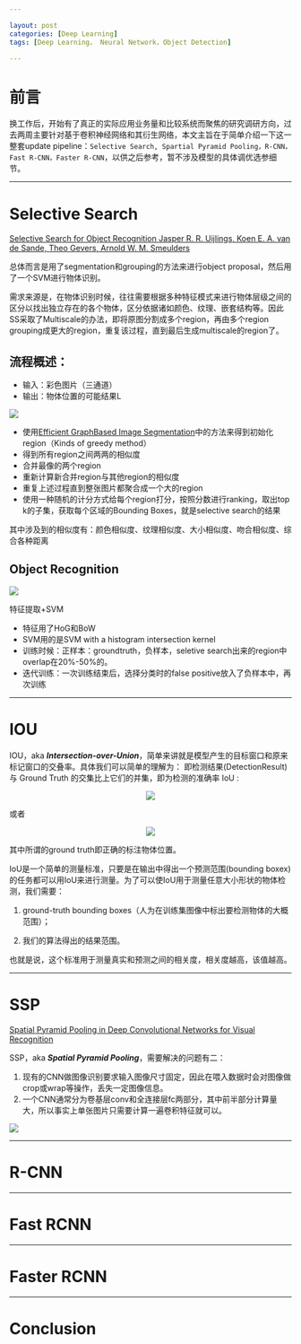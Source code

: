 ```yaml
---

layout: post
categories: [Deep Learning]
tags: [Deep Learning， Neural Network，Object Detection]

---
```


# 前言

换工作后，开始有了真正的实际应用业务量和比较系统而聚焦的研究调研方向，过去两周主要针对基于卷积神经网络和其衍生网络，本文主旨在于简单介绍一下这一整套update pipeline：`Selective Search, Spartial Pyramid Pooling，R-CNN，Fast R-CNN，Faster R-CNN`，以供之后参考，暂不涉及模型的具体调优选参细节。



---

# Selective Search

[
Selective Search for Object Recognition 
Jasper R. R. Uijlings, Koen E. A. van de Sande, Theo Gevers, Arnold W. M. Smeulders](https://ivi.fnwi.uva.nl/isis/publications/bibtexbrowser.php?key=UijlingsIJCV2013&bib=all.bib)

总体而言是用了segmentation和grouping的方法来进行object proposal，然后用了一个SVM进行物体识别。

需求来源是，在物体识别时候，往往需要根据多种特征模式来进行物体层级之间的区分以找出独立存在的各个物体，区分依据诸如颜色、纹理、嵌套结构等。因此SS采取了Multiscale的办法，即将原图分割成多个region，再由多个region grouping成更大的region，重复该过程，直到最后生成multiscale的region了。

## 流程概述：

- 输入：彩色图片（三通道）
- 输出：物体位置的可能结果L

![](http://ope2etmx1.bkt.clouddn.com/2018822-1.jpg)

- 使用[Efficient GraphBased Image Segmentation](http://cs.brown.edu/people/pfelzens/segment/)中的方法来得到初始化region（Kinds of greedy method）
- 得到所有region之间两两的相似度
- 合并最像的两个region
- 重新计算新合并region与其他region的相似度
- 重复上述过程直到整张图片都聚合成一个大的region
- 使用一种随机的计分方式给每个region打分，按照分数进行ranking，取出top k的子集，获取每个区域的Bounding Boxes，就是selective search的结果

其中涉及到的相似度有：颜色相似度、纹理相似度、大小相似度、吻合相似度、综合各种距离

## Object Recognition

![](http://ope2etmx1.bkt.clouddn.com/2018822-2.png)

特征提取+SVM

- 特征用了HoG和BoW
- SVM用的是SVM with a histogram intersection kernel
- 训练时候：正样本：groundtruth，负样本，seletive search出来的region中overlap在20%-50%的。
- 迭代训练：一次训练结束后，选择分类时的false positive放入了负样本中，再次训练

---

# IOU

IOU，aka ***Intersection-over-Union***，简单来讲就是模型产生的目标窗口和原来标记窗口的交叠率。具体我们可以简单的理解为： 即检测结果(DetectionResult)与 Ground Truth 的交集比上它们的并集，即为检测的准确率 IoU :

<center><img src="http://latex.codecogs.com/gif.latex?IOU=\frac{DetectionResult&space;\bigcap&space;GroundTruth}{DetectionResult&space;\bigcup&space;GroundTruth}"/></center>

或者

<center><img src="http://latex.codecogs.com/gif.latex?IOU=\frac{AreaOfOverlap}{AreaOfUnion}"/></center>

其中所谓的ground truth即正确的标注物体位置。

IoU是一个简单的测量标准，只要是在输出中得出一个预测范围(bounding boxex)的任务都可以用IoU来进行测量。为了可以使IoU用于测量任意大小形状的物体检测，我们需要：
 
1. ground-truth bounding boxes（人为在训练集图像中标出要检测物体的大概范围）； 

2. 我们的算法得出的结果范围。

也就是说，这个标准用于测量真实和预测之间的相关度，相关度越高，该值越高。

---

# SSP

[Spatial Pyramid Pooling in Deep Convolutional Networks for Visual Recognition](https://arxiv.org/pdf/1406.4729.pdf)

SSP，aka ***Spatial Pyramid Pooling***，需要解决的问题有二：

1. 现有的CNN做图像识别要求输入图像尺寸固定，因此在喂入数据时会对图像做crop或wrap等操作，丢失一定图像信息。
2. 一个CNN通常分为卷基层conv和全连接层fc两部分，其中前半部分计算量大，所以事实上单张图片只需要计算一遍卷积特征就可以。

![](http://ope2etmx1.bkt.clouddn.com/2018822-3.jpg)


---

# R-CNN

---

# Fast RCNN

---

# Faster RCNN

---

# Conclusion




